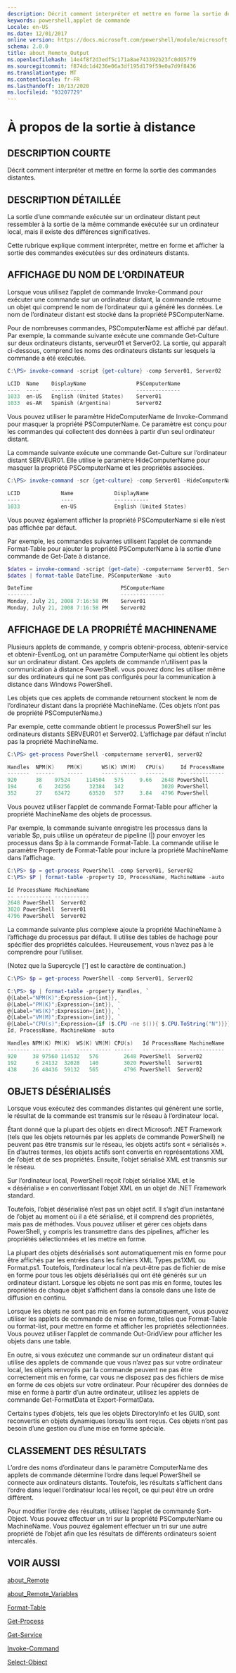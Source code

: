 ```yaml
---
description: Décrit comment interpréter et mettre en forme la sortie des commandes distantes.
keywords: powershell,applet de commande
Locale: en-US
ms.date: 12/01/2017
online version: https://docs.microsoft.com/powershell/module/microsoft.powershell.core/about/about_remote_output?view=powershell-7.1&WT.mc_id=ps-gethelp
schema: 2.0.0
title: about_Remote_Output
ms.openlocfilehash: 14e4f8f2d3edf5c171a8ae743392b23fc0d057f9
ms.sourcegitcommit: f874dc1d4236e06a3df195d179f59e0a7d9f8436
ms.translationtype: MT
ms.contentlocale: fr-FR
ms.lasthandoff: 10/13/2020
ms.locfileid: "93207729"
---
```

# <a name="about-remote-output"></a>À propos de la sortie à distance

## <a name="short-description"></a>DESCRIPTION COURTE
Décrit comment interpréter et mettre en forme la sortie des commandes distantes.

## <a name="long-description"></a>DESCRIPTION DÉTAILLÉE

La sortie d’une commande exécutée sur un ordinateur distant peut ressembler à la sortie de la même commande exécutée sur un ordinateur local, mais il existe des différences significatives.

Cette rubrique explique comment interpréter, mettre en forme et afficher la sortie des commandes exécutées sur des ordinateurs distants.

## <a name="displaying-the-computer-name"></a>AFFICHAGE DU NOM DE L’ORDINATEUR

Lorsque vous utilisez l’applet de commande Invoke-Command pour exécuter une commande sur un ordinateur distant, la commande retourne un objet qui comprend le nom de l’ordinateur qui a généré les données. Le nom de l’ordinateur distant est stocké dans la propriété PSComputerName.

Pour de nombreuses commandes, PSComputerName est affiché par défaut. Par exemple, la commande suivante exécute une commande Get-Culture sur deux ordinateurs distants, serveur01 et Server02. La sortie, qui apparaît ci-dessous, comprend les noms des ordinateurs distants sur lesquels la commande a été exécutée.

```powershell
C:\PS> invoke-command -script {get-culture} -comp Server01, Server02

LCID  Name    DisplayName                PSComputerName
----  ----    -----------                --------------
1033  en-US   English (United States)    Server01
1033  es-AR   Spanish (Argentina)        Server02
```

Vous pouvez utiliser le paramètre HideComputerName de Invoke-Command pour masquer la propriété PSComputerName. Ce paramètre est conçu pour les commandes qui collectent des données à partir d’un seul ordinateur distant.

La commande suivante exécute une commande Get-Culture sur l’ordinateur distant SERVEUR01. Elle utilise le paramètre HideComputerName pour masquer la propriété PSComputerName et les propriétés associées.

```powershell
C:\PS> invoke-command -scr {get-culture} -comp Server01 -HideComputerName

LCID             Name             DisplayName
----             ----             -----------
1033             en-US            English (United States)
```

Vous pouvez également afficher la propriété PSComputerName si elle n’est pas affichée par défaut.

Par exemple, les commandes suivantes utilisent l’applet de commande Format-Table pour ajouter la propriété PSComputerName à la sortie d’une commande de Get-Date à distance.

```powershell
$dates = invoke-command -script {get-date} -computername Server01, Server02
$dates | format-table DateTime, PSComputerName -auto

DateTime                            PSComputerName
--------                            --------------
Monday, July 21, 2008 7:16:58 PM    Server01
Monday, July 21, 2008 7:16:58 PM    Server02
```

## <a name="displaying-the-machinename-property"></a>AFFICHAGE DE LA PROPRIÉTÉ MACHINENAME

Plusieurs applets de commande, y compris obtenir-process, obtenir-service et obtenir-EventLog, ont un paramètre ComputerName qui obtient les objets sur un ordinateur distant.
Ces applets de commande n’utilisent pas la communication à distance PowerShell. vous pouvez donc les utiliser même sur des ordinateurs qui ne sont pas configurés pour la communication à distance dans Windows PowerShell.

Les objets que ces applets de commande retournent stockent le nom de l’ordinateur distant dans la propriété MachineName. (Ces objets n’ont pas de propriété PSComputerName.)

Par exemple, cette commande obtient le processus PowerShell sur les ordinateurs distants SERVEUR01 et Server02. L’affichage par défaut n’inclut pas la propriété MachineName.

```powershell
C:\PS> get-process PowerShell -computername server01, server02

Handles  NPM(K)    PM(K)      WS(K) VM(M)   CPU(s)     Id ProcessName
-------  ------    -----      ----- -----   ------     -- -----------
920      38    97524     114504   575     9.66   2648 PowerShell
194       6    24256      32384   142            3020 PowerShell
352      27    63472      63520   577     3.84   4796 PowerShell
```

Vous pouvez utiliser l’applet de commande Format-Table pour afficher la propriété MachineName des objets de processus.

Par exemple, la commande suivante enregistre les processus dans la variable $p, puis utilise un opérateur de pipeline (|) pour envoyer les processus dans $p à la commande Format-Table. La commande utilise le paramètre Property de Format-Table pour inclure la propriété MachineName dans l’affichage.

```powershell
C:\PS> $p = get-process PowerShell -comp Server01, Server02
C:\PS> $P | format-table -property ID, ProcessName, MachineName -auto

Id ProcessName MachineName
-- ----------- -----------
2648 PowerShell  Server02
3020 PowerShell  Server01
4796 PowerShell  Server02
```

La commande suivante plus complexe ajoute la propriété MachineName à l’affichage du processus par défaut. Il utilise des tables de hachage pour spécifier des propriétés calculées. Heureusement, vous n’avez pas à le comprendre pour l’utiliser.

(Notez que la Supercycle ['] est le caractère de continuation.)

```powershell
C:\PS> $p = get-process PowerShell -comp Server01, Server02

C:\PS> $p | format-table -property Handles, `
@{Label="NPM(K)";Expression={int}}, `
@{Label="PM(K)";Expression={int}}, `
@{Label="WS(K)";Expression={int}}, `
@{Label="VM(M)";Expression={int}}, `
@{Label="CPU(s)";Expression={if ($.CPU -ne $()){ $.CPU.ToString("N")}}}, `
Id, ProcessName, MachineName -auto

Handles NPM(K) PM(K)  WS(K) VM(M) CPU(s)   Id ProcessName MachineName
------- ------ -----  ----- ----- ------   -- ----------- -----------
920     38 97560 114532   576        2648 PowerShell  Server02
192      6 24132  32028   140        3020 PowerShell  Server01
438     26 48436  59132   565        4796 PowerShell  Server02

```

## <a name="deserialized-objects"></a>OBJETS DÉSÉRIALISÉS

Lorsque vous exécutez des commandes distantes qui génèrent une sortie, le résultat de la commande est transmis sur le réseau à l’ordinateur local.

Étant donné que la plupart des objets en direct Microsoft .NET Framework (tels que les objets retournés par les applets de commande PowerShell) ne peuvent pas être transmis sur le réseau, les objets actifs sont « sérialisés ». En d’autres termes, les objets actifs sont convertis en représentations XML de l’objet et de ses propriétés. Ensuite, l’objet sérialisé XML est transmis sur le réseau.

Sur l’ordinateur local, PowerShell reçoit l’objet sérialisé XML et le « désérialise » en convertissant l’objet XML en un objet de .NET Framework standard.

Toutefois, l’objet désérialisé n’est pas un objet actif. Il s’agit d’un instantané de l’objet au moment où il a été sérialisé, et il comprend des propriétés, mais pas de méthodes. Vous pouvez utiliser et gérer ces objets dans PowerShell, y compris les transmettre dans des pipelines, afficher les propriétés sélectionnées et les mettre en forme.

La plupart des objets désérialisés sont automatiquement mis en forme pour être affichés par les entrées dans les fichiers XML Types.ps1XML ou Format.ps1. Toutefois, l’ordinateur local n’a peut-être pas de fichier de mise en forme pour tous les objets désérialisés qui ont été générés sur un ordinateur distant. Lorsque les objets ne sont pas mis en forme, toutes les propriétés de chaque objet s’affichent dans la console dans une liste de diffusion en continu.

Lorsque les objets ne sont pas mis en forme automatiquement, vous pouvez utiliser les applets de commande de mise en forme, telles que Format-Table ou format-list, pour mettre en forme et afficher les propriétés sélectionnées. Vous pouvez utiliser l’applet de commande Out-GridView pour afficher les objets dans une table.

En outre, si vous exécutez une commande sur un ordinateur distant qui utilise des applets de commande que vous n’avez pas sur votre ordinateur local, les objets renvoyés par la commande peuvent ne pas être correctement mis en forme, car vous ne disposez pas des fichiers de mise en forme de ces objets sur votre ordinateur. Pour récupérer des données de mise en forme à partir d’un autre ordinateur, utilisez les applets de commande Get-FormatData et Export-FormatData.

Certains types d’objets, tels que les objets DirectoryInfo et les GUID, sont reconvertis en objets dynamiques lorsqu’ils sont reçus. Ces objets n’ont pas besoin d’une gestion ou d’une mise en forme spéciale.

## <a name="ordering-the-results"></a>CLASSEMENT DES RÉSULTATS

L’ordre des noms d’ordinateur dans le paramètre ComputerName des applets de commande détermine l’ordre dans lequel PowerShell se connecte aux ordinateurs distants. Toutefois, les résultats s’affichent dans l’ordre dans lequel l’ordinateur local les reçoit, ce qui peut être un ordre différent.

Pour modifier l’ordre des résultats, utilisez l’applet de commande Sort-Object. Vous pouvez effectuer un tri sur la propriété PSComputerName ou MachineName. Vous pouvez également effectuer un tri sur une autre propriété de l’objet afin que les résultats de différents ordinateurs soient intercalés.

## <a name="see-also"></a>VOIR AUSSI

[about_Remote](about_Remote.md)

[about_Remote_Variables](about_Remote_Variables.md)

[Format-Table](xref:Microsoft.PowerShell.Utility.Format-Table)

[Get-Process](xref:Microsoft.PowerShell.Management.Get-Process)

[Get-Service](xref:Microsoft.PowerShell.Management.Get-Service)

[Invoke-Command](xref:Microsoft.PowerShell.Core.Invoke-Command)

[Select-Object](xref:Microsoft.PowerShell.Utility.Select-Object)

